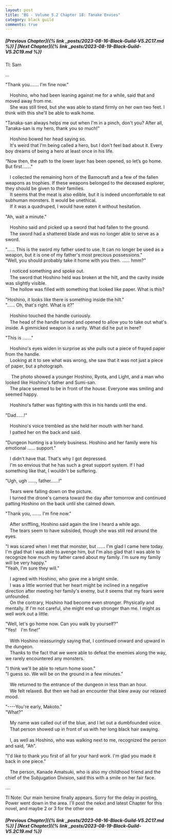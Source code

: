 ```yaml
---
layout: post
title: "BG - Volume 5.2 Chapter 18: Tanake Envies"
category: black guild
comments: true
---
```


##### [Previous Chapter]({% link _posts/2023-08-16-Black-Guild-V5.2C17.md %}) \| [Next Chapter]({% link _posts/2023-08-19-Black-Guild-V5.2C19.md %})



Tl: Sam

…


"Thank you....... I'm fine now."

　Hoshino, who had been leaning against me for a while, said that and moved away from me.   
　She was still tired, but she was able to stand firmly on her own two feet. I think with this she'll be able to walk home.

"Tanaka-san always helps me out when I'm in a pinch, don't you? After all, Tanaka-san is my hero, thank you so much!"
<!--more-->

　Hoshino bowed her head saying so.   
　It's weird that I'm being called a hero, but I don't feel bad about it. Every boy dreams of being a hero at least once in his life.

“Now then, the path to the lower layer has been opened, so let’s go home. But first......."

　I collected the remaining horn of the Bamocraft and a few of the fallen weapons as trophies. If these weapons belonged to the deceased explorer, they should be given to their families.   
　It seems that the meat is also edible, but it is indeed uncomfortable to eat subhuman monsters. It would be unethical.      
　If it was a quadruped, I would have eaten it without hesitation.

"Ah, wait a minute."

　Hoshino said and picked up a sword that had fallen to the ground.   
　The sword had a shattered blade and was no longer able to serve as a sword.   

"...... This is the sword my father used to use. It can no longer be used as a weapon, but it is one of my father's most precious possessions."   
"Well, you should probably take it home with you then. ...... hmm?"

　I noticed something and spoke out.   
　The sword that Hoshino held was broken at the hilt, and the cavity inside was slightly visible.   
　The hollow was filled with something that looked like paper. What is this?

"Hoshino, it looks like there is something inside the hilt."   
"...... Oh, that's right. What is it?"

　Hoshino touched the handle curiously.   
　The head of the handle turned and opened to allow you to take out what's inside. A gimmicked weapon is a rarity. What did he put in here?

"This is ......."

　Hoshino's eyes widen in surprise as she pulls out a piece of frayed paper from the handle.   
　Looking at it to see what was wrong, she saw that it was not just a piece of paper, but a photograph.

　 The photo showed a younger Hoshino, Ryota, and Light, and a man who looked like Hoshino's father and Sumi-san.   
　The place seemed to be in front of the house. Everyone was smiling and seemed happy.

　Hoshino's father was fighting with this in his hands until the end.

"Dad......!"

　Hoshino's voice trembled as she held her mouth with her hand.   
　I patted her on the back and said.

"Dungeon hunting is a lonely business. Hoshino and her family were his emotional ...... support."

　I didn't have that. That's why I got depressed.   
　I'm so envious that he has such a great support system. If I had something like that, I wouldn't be suffering.

"Ugh, ugh ......, father......!"

　Tears were falling down on the picture.   
　I turned the drone's camera toward the day after tomorrow and continued patting Hoshino on the back until she calmed down.

"Thank you, ....... I'm fine now."

　After sniffling, Hoshino said again the line I heard a while ago.   
　The tears seem to have subsided, though she was still red around the eyes.

"I was scared when I met that monster, but ...... I'm glad I came here today. I'm glad that I was able to avenge him, but I'm also glad that I was able to recognize how much my father cared about my family. I'm sure my family will be very happy."   
"Yeah, I'm sure they will."

　I agreed with Hoshino, who gave me a bright smile.   
　I was a little worried that her heart might be inclined in a negative direction after meeting her family's enemy, but it seems that my fears were unfounded.   
　On the contrary, Hoshino had become even stronger. Physically and mentally. If I'm not careful, she might end up stronger than me. I might as well work out a little.

"Well, let's go home now. Can you walk by yourself?"   
"Yes!　I'm fine!"

　With Hoshino reassuringly saying that, I continued onward and upward in the dungeon.   
　Thanks to the fact that we were able to defeat the enemies along the way, we rarely encountered any monsters.

"I think we'll be able to return home soon."   
"I guess so. We will be on the ground in a few minutes."

　We returned to the entrance of the dungeon in less than an hour.   
　We felt relaxed. But then we had an encounter that blew away our relaxed mood.

"----You're early, Makoto."   
"What?"

　My name was called out of the blue, and I let out a dumbfounded voice.   
　That person showed up in front of us with her long black hair swaying.

　I, as well as Hoshino, who was walking next to me, recognized the person and said, "Ah".

"I'd like to thank you first of all for your hard work. I'm glad you made it back in one piece."

　The person, Kanade Amatsuki, who is also my childhood friend and the chief of the Subjugation Division, said this with a smile on her fair face.



....


Tl Note: Our main heroine finally appears. Sorry for the delay in posting, Power went down in the area. I'll post the nekxt and latest Chapter for this novel, and maybe 2 or 3 for the other one

##### [Previous Chapter]({% link _posts/2023-08-16-Black-Guild-V5.2C17.md %}) \| [Next Chapter]({% link _posts/2023-08-19-Black-Guild-V5.2C19.md %})
